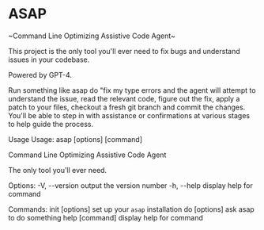 # ASAP
~Command Line Optimizing Assistive Code Agent~

This project is the only tool you'll ever need to fix bugs and understand issues in your codebase.

Powered by GPT-4.

Run something like asap do "fix my type errors and the agent will attempt to understand the issue, read the relevant code, figure out the fix, apply a patch to your files, checkout a fresh git branch and commit the changes. You'll be able to step in with assistance or confirmations at various stages to help guide the process.

Usage
Usage: asap [options] [command]

Command Line Optimizing Assistive Code Agent

The only tool you'll ever need.

Options:
  -V, --version               output the version number
  -h, --help                  display help for command

Commands:
  init [options]              set up your `asap` installation
  do [options] <instruction>  ask asap to do something
  help [command]              display help for command
